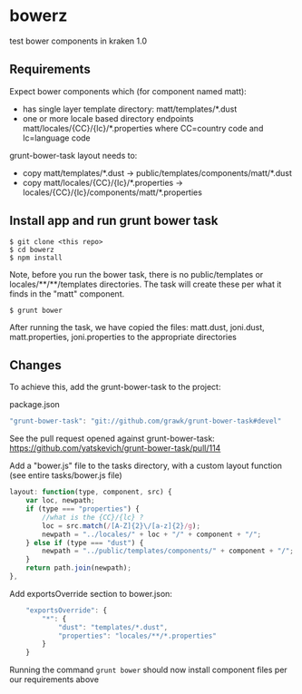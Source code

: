# bowerz

test bower components in kraken 1.0

## Requirements

Expect bower components which (for component named matt):
* has single layer template directory: matt/templates/\*.dust
* one or more locale based directory endpoints matt/locales/{CC}/{lc}/\*.properties where CC=country code and lc=language code

grunt-bower-task layout needs to:
* copy matt/templates/\*.dust -> public/templates/components/matt/\*.dust
* copy matt/locales/{CC}/{lc}/\*.properties -> locales/{CC}/{lc}/components/matt/\*.properties

## Install app and run grunt bower task

```shell
$ git clone <this repo>
$ cd bowerz
$ npm install
```

Note, before you run the bower task, there is no public/templates or locales/\*\*/\*\*/templates directories. The task will create these per what it finds in the "matt" component.

```shell
$ grunt bower
```

After running the task, we have copied the files: matt.dust, joni.dust, matt.properties, joni.properties to the appropriate directories

## Changes

To achieve this, add the grunt-bower-task to the project:

package.json
```javascript
"grunt-bower-task": "git://github.com/grawk/grunt-bower-task#devel"
```
See the pull request opened against grunt-bower-task: https://github.com/yatskevich/grunt-bower-task/pull/114

Add a "bower.js" file to the tasks directory, with a custom layout function (see entire tasks/bower.js file)

```javascript
layout: function(type, component, src) {
	var loc, newpath;
	if (type === "properties") {
		//what is the {CC}/{lc} ?
		loc = src.match(/[A-Z]{2}\/[a-z]{2}/g);
		newpath = "../locales/" + loc + "/" + component + "/";
	} else if (type === "dust") {
		newpath = "../public/templates/components/" + component + "/";
	}
	return path.join(newpath);
},
```

Add exportsOverride section to bower.json:
```javascript
	"exportsOverride": {
		"*": {
			"dust": "templates/*.dust",
			"properties": "locales/**/*.properties"
		}
	}
```

Running the command `grunt bower` should now install component files per our requirements above
